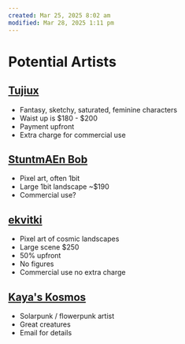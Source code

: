 ```yaml
---
created: Mar 25, 2025 8:02 am
modified: Mar 28, 2025 1:11 pm
---
```


# Potential Artists

## [Tujiux](https://artistree.io/tujiux)

- Fantasy, sketchy, saturated, feminine characters
- Waist up is $180 - $200
- Payment upfront
- Extra charge for commercial use

## [StuntmAEn Bob](https://www.inprnt.com/profile/stuntmaen_bob/)

- Pixel art, often 1bit
- Large 1bit landscape ~$190
- Commercial use?

## [ekvitki](https://vgen.co/ekvitki)

- Pixel art of cosmic landscapes
- Large scene $250
- 50% upfront
- No figures
- Commercial use no extra charge

## [Kaya's Kosmos](https://bsky.app/profile/kayas-kosmos.bsky.social)

 - Solarpunk / flowerpunk artist
 - Great creatures
 - Email for details